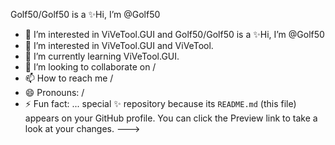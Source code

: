 Golf50/Golf50 is a ✨Hi, I’m @Golf50
- 👀 I’m interested in ViVeTool.GUI and Golf50/Golf50 is a ✨Hi, I’m @Golf50
- 👀 I’m interested in ViVeTool.GUI and ViVeTool.
- 🌱 I’m currently learning ViVeTool.GUI.
- 💞️ I’m looking to collaborate on /
- 📫 How to reach me /
- 😄 Pronouns: /
- ⚡ Fun fact: ... special ✨ repository because its `README.md` (this file) appears on your GitHub profile.
You can click the Preview link to take a look at your changes.
--->


